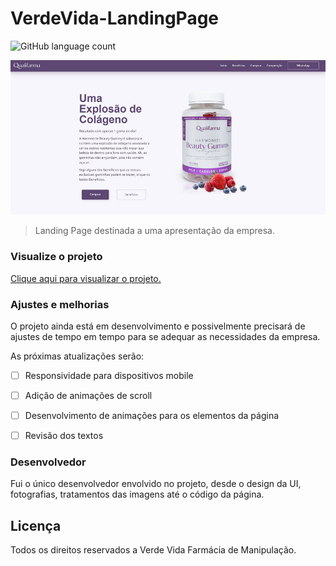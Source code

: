 # VerdeVida-LandingPage

![GitHub language count](https://img.shields.io/github/languages/count/paulo-fs/beautyGummy-landingPage?style=for-the-badge)

![Imagem de apresentação da landingpage Harmonize Beauty Gummy](https://github.com/paulo-fs/beautyGummy-landingPage/blob/main/capa-readme.jpg)

> Landing Page destinada a uma apresentação da empresa.


### Visualize o projeto

[Clique aqui para visualizar o projeto.](https://paulo-fs.github.io/VerdeVida-LandingPage/)


### Ajustes e melhorias

O projeto ainda está em desenvolvimento e possivelmente precisará de ajustes de tempo em tempo para se adequar as necessidades da empresa.

As próximas atualizações serão:
- [ ] Responsividade para dispositivos mobile
- [ ] Adição de animações de scroll
- [ ] Desenvolvimento de animações para os elementos da página
- [ ] Revisão dos textos


### Desenvolvedor

Fui o único desenvolvedor envolvido no projeto, desde o design da UI, fotografias, tratamentos das imagens até o código da página.


## Licença
Todos os direitos reservados a Verde Vida Farmácia de Manipulação.
